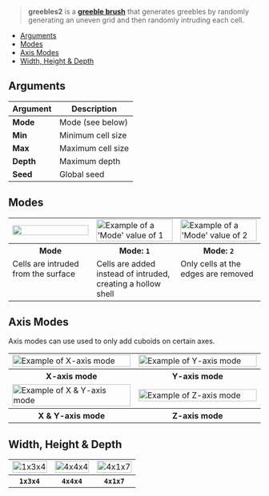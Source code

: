 > **greebles2** is a **[greeble brush](Greeble-Brushes)** that generates greebles by randomly generating an uneven grid and then randomly intruding each cell.

<!-- TOC -->
- [Arguments](#arguments)
- [Modes](#modes)
- [Axis Modes](#axis-modes)
- [Width, Height & Depth](#width-height--depth)

## Arguments

Argument | Description
--------- | -----------
**Mode** | Mode (see below)
**Min** | Minimum cell size
**Max** | Maximum cell size
**Depth** | Maximum depth
**Seed** | Global seed


## Modes

<!-- SAMPLE greebles2_modes 3 -->
<table>
	<tr>
		<td width="33.33%"><img width="100%" src="https://s3.amazonaws.com/misc.lachlanmcdonald.com/magicavoxel-shaders/0.10.6/greebles2_mode0.jpg" alt=""></td>
		<td width="33.33%"><img width="100%" src="https://s3.amazonaws.com/misc.lachlanmcdonald.com/magicavoxel-shaders/0.10.6/greebles2_mode1.jpg" alt="Example of a 'Mode' value of 1"></td>
		<td width="33.33%"><img width="100%" src="https://s3.amazonaws.com/misc.lachlanmcdonald.com/magicavoxel-shaders/0.10.6/greebles2_mode2.jpg" alt="Example of a 'Mode' value of 2"></td>
	</tr>
	<tr>
		<th>Mode</th>
		<th>Mode: <code>1</code></th>
		<th>Mode: <code>2</code></th>
	</tr>
	<tr>
		<td valign="top">Cells are intruded from the surface</td>
		<td valign="top">Cells are added instead of intruded, creating a hollow shell</td>
		<td valign="top">Only cells at the edges are removed</td>
	</tr>
</table>
<!-- END -->

## Axis Modes

Axis modes can use used to only add cuboids on certain axes.

<!-- SAMPLE greebles2_axis 2 -->
<table>
	<tr>
		<td width="50%"><img width="100%" src="https://s3.amazonaws.com/misc.lachlanmcdonald.com/magicavoxel-shaders/0.10.6/greebles2_axis_x.jpg" alt="Example of X-axis mode"></td>
		<td width="50%"><img width="100%" src="https://s3.amazonaws.com/misc.lachlanmcdonald.com/magicavoxel-shaders/0.10.6/greebles2_axis_y.jpg" alt="Example of Y-axis mode"></td>
	</tr>
	<tr>
		<th>X-axis mode</th>
		<th>Y-axis mode</th>
	</tr>
	<tr>
		<td width="50%"><img width="100%" src="https://s3.amazonaws.com/misc.lachlanmcdonald.com/magicavoxel-shaders/0.10.6/greebles2_axis_xy.jpg" alt="Example of X &amp; Y-axis mode"></td>
		<td width="50%"><img width="100%" src="https://s3.amazonaws.com/misc.lachlanmcdonald.com/magicavoxel-shaders/0.10.6/greebles2_axis_z.jpg" alt="Example of Z-axis mode"></td>
	</tr>
	<tr>
		<th>X &amp; Y-axis mode</th>
		<th>Z-axis mode</th>
	</tr>
</table>
<!-- END -->

## Width, Height & Depth

<!-- SAMPLE greebles2_variations 3 -->
<table>
	<tr>
		<td width="33.33%"><img width="100%" src="https://s3.amazonaws.com/misc.lachlanmcdonald.com/magicavoxel-shaders/0.10.6/greebles2_axis_1x3x4.jpg" alt="1x3x4"></td>
		<td width="33.33%"><img width="100%" src="https://s3.amazonaws.com/misc.lachlanmcdonald.com/magicavoxel-shaders/0.10.6/greebles2_axis_4x4x4.jpg" alt="4x4x4"></td>
		<td width="33.33%"><img width="100%" src="https://s3.amazonaws.com/misc.lachlanmcdonald.com/magicavoxel-shaders/0.10.6/greebles2_axis_mode2_4x1x7.jpg" alt="4x1x7"></td>
	</tr>
	<tr>
		<th><code>1x3x4</code></th>
		<th><code>4x4x4</code></th>
		<th><code>4x1x7</code></th>
	</tr>
</table>
<!-- END -->
